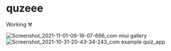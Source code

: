 # quzeee
 Working ⚒ 
 
![Screenshot_2021-11-01-09-16-07-696_com miui gallery](https://user-images.githubusercontent.com/92102583/139621285-ef778127-21c2-4f92-820d-29168ba6c87b.png)
![Screenshot_2021-10-31-20-43-34-243_com example quiz_app](https://user-images.githubusercontent.com/92102583/139625941-d5fd9ae3-9463-4b53-bb1c-598b5fa8bd59.jpg)
